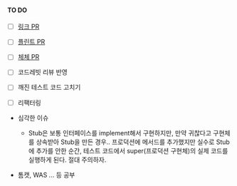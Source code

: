 #### TO DO
- [ ] [링크 PR](https://github.com/woowacourse/spring-roomescape-member/pull/254)
- [ ] [플린트 PR](https://github.com/woowacourse/spring-roomescape-member/pull/255)
- [ ] [체체 PR](https://github.com/woowacourse/spring-roomescape-member/pull/271)
- [ ] 코드레빗 리뷰 반영
- [ ] 깨진 테스트 코드 고치기
- [ ] 리팩터링



- 심각한 이슈
	-  Stub은 보통 인터페이스를 implement해서 구현하지만, 만약 귀찮다고 구현체를 상속받아 Stub을 만든 경우.. 프로덕션에 메서드를 추가했지만 실수로 Stub에 추가를 안한 순간, 테스트 코드에서 super(프로덕션 구현체)의 실제 코드를 실행하게 된다. 절대 주의하자.

- 톰캣, WAS ... 등 공부